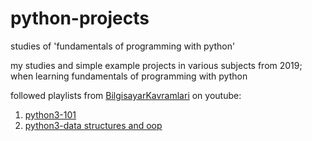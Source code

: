 # python-projects
studies of 'fundamentals of programming with python'

my studies and simple example projects in various subjects from 2019; when learning fundamentals of programming with python

followed playlists from [BilgisayarKavramlari](https://www.youtube.com/c/Sadievrenseker_BK) on youtube: 
1. [python3-101](https://www.youtube.com/playlist?list=PLh9ECzBB8tJNTYpfiDs3PVlCZIwE9Gz0e)
2. [python3-data structures and oop](https://www.youtube.com/playlist?list=PLh9ECzBB8tJOoFYmIIiwFjgXDCD9uiD_i)
